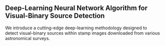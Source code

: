 ## Deep-Learning Neural Network Algorithm for Visual-Binary Source Detection

We introduce a cutting-edge deep-learning methodology designed to detect visual-binary sources within stamp images downloaded from various astronomical surveys.
